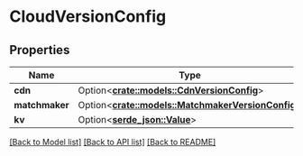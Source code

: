 # CloudVersionConfig

## Properties

Name | Type | Description | Notes
------------ | ------------- | ------------- | -------------
**cdn** | Option<[**crate::models::CdnVersionConfig**](CdnVersionConfig.md)> |  | [optional]
**matchmaker** | Option<[**crate::models::MatchmakerVersionConfig**](MatchmakerVersionConfig.md)> |  | [optional]
**kv** | Option<[**serde_json::Value**](.md)> |  | [optional]

[[Back to Model list]](../README.md#documentation-for-models) [[Back to API list]](../README.md#documentation-for-api-endpoints) [[Back to README]](../README.md)


